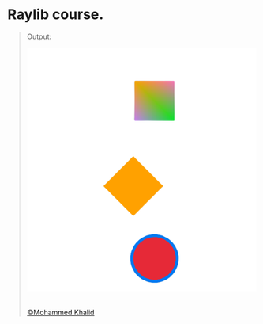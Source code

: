 # Raylib course.

> Output:
> <p align="center">
>   <img src="https://github.com/glULTRA/LearnRaylib/blob/z-Course-Resources/course_res/images/1-2.png">
> </p>
> <br>
> <a href="https://github.com/glULTRA" class="btn btn-primary"> &copy;Mohammed Khalid </a>